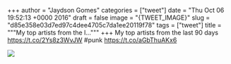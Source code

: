 
+++
author = "Jaydson Gomes"
categories = ["tweet"]
date = "Thu Oct 06 19:52:13 +0000 2016"
draft = false
image = "{TWEET_IMAGE}"
slug = "d85e358e03d7ed97c4dee4705c7da1ee20119f78"
tags = ["tweet"]
title = """My top artists from the l..."""
+++
My top artists from the last 90 days https://t.co/2Ys8z3WvJW #punk https://t.co/aGbThuAKx6

![](/images/tweet-media/784119086741590018-CuG_eI8WcAAyZe7.jpg)